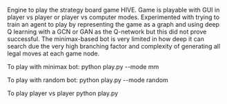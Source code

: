Engine to play the strategy board game HIVE. Game is playable with GUI in player vs player or player vs computer modes.
Experimented with trying to train an agent to play by representing the game as a graph and using deep Q learning with a GCN or GAN 
as the Q-network but this did not prove successful. The minimax-based bot is very limited in how deep it can search due the very high 
branching factor and complexity of generating all legal moves at each game node.

To play with minimax bot:
    python play.py --mode mm

To play with random bot:
    python play.py --mode random

To play player vs player
    python play.py
